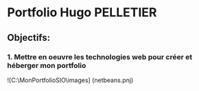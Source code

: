 # Portfolio Hugo PELLETIER
## Objectifs:
### 1. Mettre en oeuvre les technologies web pour créer et héberger mon portfolio
![C:\MonPortfolioSIO\images] (netbeans.pnj)
